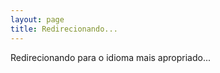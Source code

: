 ```yaml
---
layout: page
title: Redirecionando...
---
```


<script setup>
if (typeof window !== 'undefined') {
  const supported = ['pt', 'en', 'es', 'fr']
  const lang = navigator.language?.toLowerCase() || 'pt'
  const match = supported.find(l => lang.startsWith(l)) || 'pt'
  window.location.replace(`/${match}/`)
}
</script>

<p>Redirecionando para o idioma mais apropriado...</p>
